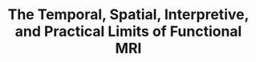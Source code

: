 ---
title: "The Temporal, Spatial, Interpretive, and Practical Limits of Functional MRI"
project_id: 
date: 
conference_id: ""
presenters:
   - peter_bandettini
summary: "<p>fMRI Experience, Kings College, London, UK</p>"
file: /assets/presentations/T96.ppt
filename: T96.ppt
layout: presentation
---
